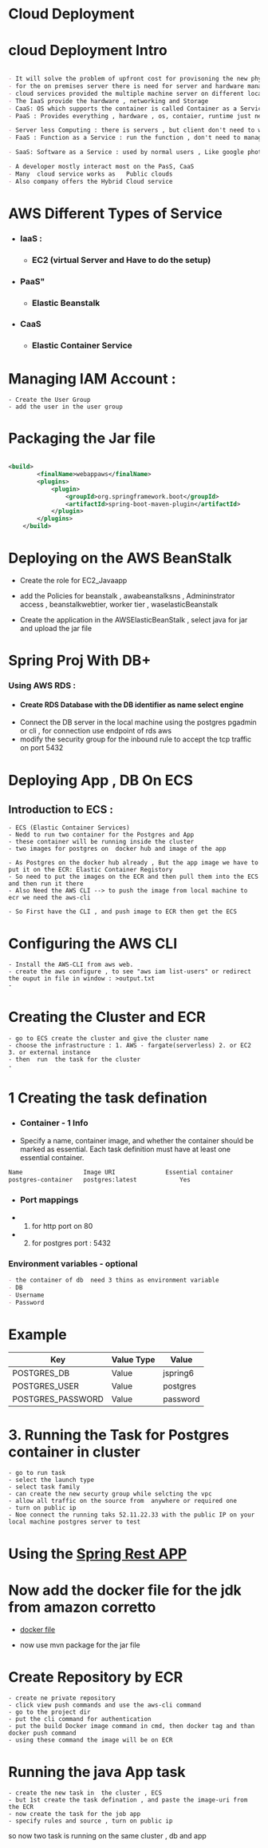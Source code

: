 # Cloud Deployment

#  cloud Deployment Intro
```markdown

- It will solve the problem of upfront cost for provisoning the new physical server 
- for the on premises server there is need for server and hardware management 
- cloud services provided the multiple machine server on different locations 
- The IaaS provide the hardware , networking and Storage 
- CaaS: OS which supports the container is called Container as a Service , provides except runtime
- PaaS : Provides everything , hardware , os, contaier, runtime just need to built and deploy application

- Server less Computing : there is servers , but client don't need to worry about servers 
- FaaS : Function as a Service : run the function , don't need to manage where it runs and can scale for multi functions 

- SaaS: Software as a Service : used by normal users , Like google photos , like gmails , docks 

- A developer mostly interact most on the PasS, CaaS
- Many  cloud service works as   Public clouds 
- Also company offers the Hybrid Cloud service 
```
# AWS Different Types of Service 
-   ### IaaS : 
    - ### EC2 (virtual Server and Have to do the setup)
-   ### PaaS"
    - ###  Elastic Beanstalk 
-   ### CaaS
    - ### Elastic Container Service 

# Managing IAM Account : 
    - Create the User Group 
    - add the user in the user group

# Packaging the Jar file
```xml     

<build>
		<finalName>webappaws</finalName>
		<plugins>
			<plugin>
				<groupId>org.springframework.boot</groupId>
				<artifactId>spring-boot-maven-plugin</artifactId>
			</plugin>
		</plugins>
	</build>
```

# Deploying on the AWS BeanStalk

- Create the  role for EC2_Javaapp 
- add the Policies for beanstalk , awabeanstalksns , Admininstrator access , beanstalkwebtier, worker tier , waselasticBeanstalk

- Create the application in the AWSElasticBeanStalk , select java for jar and upload the jar file 

# Spring Proj With DB+

### Using AWS RDS : 
- #### Create RDS Database	with the DB identifier as name select engine 
- Connect the DB server in the local machine using the postgres pgadmin or cli , for connection use endpoint of rds aws 
- modify the security group for the inbound rule to accept the tcp traffic on port 5432 

# Deploying App , DB On ECS 

## Introduction to ECS :

	- ECS (Elastic Container Services)
	- Nedd to run two container for the Postgres and App 
	- these container will be running inside the cluster 
	- two images for postgres on  docker hub and image of the app

	- As Postgres on the docker hub already , But the app image we have to put it on the ECR: Elastic Container Registory
	- So need to put the images on the ECR and then pull them into the ECS and then run it there 
	- Also Need the AWS CLI --> to push the image from local machine to ecr we need the aws-cli 

	- So First have the CLI , and push image to ECR then get the ECS 

# Configuring the AWS CLI

	- Install the AWS-CLI from aws web.
	- create the aws configure , to see "aws iam list-users" or redirect the ouput in file in window : >output.txt
	-
# Creating the Cluster and ECR 
	- go to ECS create the cluster and give the cluster name 
	- choose the infrastructure : 1. AWS - fargate(serverless) 2. or EC2 3. or external instance 
	- then  run  the task for the cluster 
	- 

# 1 Creating the task defination 

-	### Container - 1 Info

- Specify a name, container image, and whether the container should be marked as essential. Each task definition must have at least one essential container.
```markdown
Name                 Image URI				Essential container
postgres-container   postgres:latest			Yes
```
- ### Port mappings
- 1. for http port on 80
- 2. for postgres port : 5432

### Environment variables - optional

```markdown
- the container of db  need 3 thins as environment variable 
- DB
- Username
- Password 
```
# Example
| Key               | Value Type | Value    |
|-------------------|------------|----------|
| POSTGRES_DB       | Value      | jspring6 |
| POSTGRES_USER     | Value      | postgres |
| POSTGRES_PASSWORD | Value      | password |

# 3. Running the Task for Postgres container in cluster 
	- go to run task 
	- select the launch type 
	- select task family 
	- can create the new securty group while selcting the vpc 
	- allow all traffic on the source from 	anywhere or required one 
	- turn on public ip 
	- Noe connect the running taks 52.11.22.33 with the public IP on your local machine postgres server to test 

# Using the [Spring Rest APP](/SpringBootRest/)

# Now add the docker file for the jdk from amazon corretto
  -  [docker file](/SpringBootRest/Dockerfile)

- now use mvn package for the jar file 

# Create Repository by  ECR 
	- create ne private repository 
	- click view push commands and use the aws-cli command 
	- go to the project dir 
	- put the cli command for authentication 
	- put the build Docker image command in cmd, then docker tag and than docker push command 
	- using these command the image will be on ECR

# Running the java App task
	- create the new task in  the cluster , ECS
	- but 1st create the task defination , and paste the image-uri from the ECR 
	- now create the task for the job app 
	- specify rules and source , turn on public ip 
so now two task is running on the same cluster , db and app 
